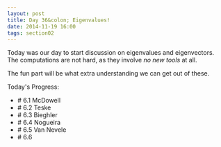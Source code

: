 ```yaml
---
layout: post
title: Day 36&colon; Eigenvalues!
date: 2014-11-19 16:00
tags: section02
---
```


Today was our day to start discussion on eigenvalues and eigenvectors. The computations
are not hard, as they involve _no new tools_ at all.

The fun part will be what extra understanding we can get out of these.

Today's Progress:

  * \# 6.1 McDowell
  * \# 6.2 Teske
  * \# 6.3 Bieghler
  * \# 6.4 Nogueira
  * \# 6.5 Van Nevele
  * \# 6.6
